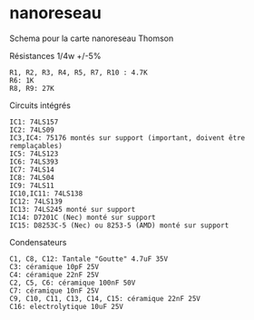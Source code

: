 # nanoreseau

Schema pour la carte nanoreseau Thomson


Résistances 1/4w +/-5%
```
R1, R2, R3, R4, R5, R7, R10 : 4.7K
R6: 1K
R8, R9: 27K
```

Circuits intégrés
```
IC1: 74LS157
IC2: 74LS09
IC3,IC4: 75176 montés sur support (important, doivent être remplaçables)
IC5: 74LS123
IC6: 74LS393
IC7: 74LS14
IC8: 74LS04
IC9: 74LS11
IC10,IC11: 74LS138
IC12: 74LS139
IC13: 74LS245 monté sur support
IC14: D7201C (Nec) monté sur support
IC15: D8253C-5 (Nec) ou 8253-5 (AMD) monté sur support
```


Condensateurs
```
C1, C8, C12: Tantale "Goutte" 4.7uF 35V
C3: céramique 10pF 25V
C4: céramique 22nF 25V
C2, C5, C6: céramique 100nF 50V
C7: céramique 10nF 25V
C9, C10, C11, C13, C14, C15: céramique 22nF 25V
C16: electrolytique 10uF 25V
```
